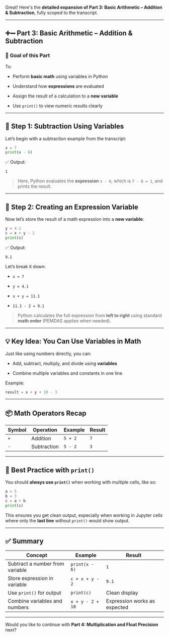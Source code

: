 Great! Here's the **detailed expansion of Part 3: Basic Arithmetic – Addition & Subtraction**, fully scoped to the transcript.

---

## ➕➖ **Part 3: Basic Arithmetic – Addition & Subtraction**

### 🎯 **Goal of this Part**

To:

- Perform **basic math** using variables in Python
    
- Understand how **expressions** are evaluated
    
- Assign the result of a calculation to a **new variable**
    
- Use `print()` to view numeric results clearly
    

---

## 🧪 **Step 1: Subtraction Using Variables**

Let’s begin with a subtraction example from the transcript:

```python
x = 7
print(x - 6)
```

✅ Output:

```
1
```

> Here, Python evaluates the **expression** `x - 6`, which is `7 - 6 = 1`, and prints the result.

---

## 🧮 **Step 2: Creating an Expression Variable**

Now let’s store the result of a math expression into a **new variable**:

```python
y = 4.1
c = x + y - 2
print(c)
```

✅ Output:

```
9.1
```

Let’s break it down:

- `x = 7`
    
- `y = 4.1`
    
- `x + y = 11.1`
    
- `11.1 - 2 = 9.1`
    

> Python calculates the full expression from **left to right** using standard **math order** (PEMDAS applies when needed).

---

## 💡 **Key Idea: You Can Use Variables in Math**

Just like using numbers directly, you can:

- Add, subtract, multiply, and divide using **variables**
    
- Combine multiple variables and constants in one line
    

Example:

```python
result = x + y + 10 - 3
```

---

## 📦 **Math Operators Recap**

|Symbol|Operation|Example|Result|
|---|---|---|---|
|`+`|Addition|`5 + 2`|`7`|
|`-`|Subtraction|`5 - 2`|`3`|

---

## 🧱 Best Practice with `print()`

You should **always use `print()`** when working with multiple cells, like so:

```python
a = 5
b = 3
c = a + b
print(c)
```

This ensures you get clean output, especially when working in Jupyter cells where only the **last line** without `print()` would show output.

---

## ✅ Summary

|Concept|Example|Result|
|---|---|---|
|Subtract a number from variable|`print(x - 6)`|`1`|
|Store expression in variable|`c = x + y - 2`|`9.1`|
|Use `print()` for output|`print(c)`|Clean display|
|Combine variables and numbers|`x + y - 2 + 10`|Expression works as expected|

---

Would you like to continue with **Part 4: Multiplication and Float Precision** next?